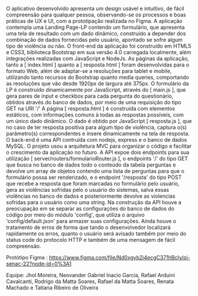 

O aplicativo desenvolvido apresenta um design usável e intuitivo, de fácil compreensão para qualquer pessoa, observando-se os processos e boas práticas de UX e UI, com a prototipação realizada no Figma. A aplicação contempla uma Landing Page-LP contendo um formulário, que apresenta uma tela de resultado com um dado dinâmico, construído a depender dos combinação de dados fornecidas pelo usuário, apontado se sofre algum tipo de violência ou não. O front-end da aplicação foi construído em HTML5 e CSS3, biblioteca Bootstrap em sua versão 4.0 carregada localmente, além integrações realizadas com JavaScript e NodeJs. As páginas da aplicação, tanto a [ index.html ] quanto a [ resposta.html ] foram desenvolvidas para o formato Web, além de adaptar-se a resoluções para tablet e mobile, utilizando tanto recursos do Bootstrap quanto media queries, comportando as resoluções que vão desde 1920px de largura até 375px. O formulário da LP é construído dinamicamente por JavaScript, através do [ main.js ], que gera pares de input e checkbox para cada pergunta do questionário, obtidos através do banco de dados, por meio de uma requisição do tipo GET na URI '/' A página [ resposta.html ] é construída com elementos estáticos, com informações comuns à todas as respostas possíveis, com um único dado dinâmico. O dado é obtido por JavaScript [ resposta.js ], que no caso de ter resposta positiva para algum tipo de violência, captura o(s) parâmetro(s) correspondentes e insere dinamicamente na tela de resposta. O back-end é uma API contruída com nodejs, express e o banco de dados MySQL. O projeto usou a arquitetura MVC para organizar o código e facilitar o crescimento da aplicação no futuro. A API expoe dois endpoints para sua utilização [ server/routers/formularioRouter.js ], o endpoints '/' do tipo GET que busca no banco de dados todo o conteúdo da tabela perguntas e devolve um array de objetos contendo uma lista de perguntas para que o formulário possa ser renderizado, e o endpoint '/resposta' do tipo POST que recebe a resposta que foram marcadas no formulário pelo usuário, gera as violências sofridas pelo o usuário do sistemas, salva essas violências no banco de dados e posteriormente devolve as violencias sofridas para o usuário como uma string. Na construção da API houve a preocupação em se separar as configurações do banco de dados do código por meio do módulo 'config', que utiliza o arquivo 'config/default.json' para armazer suas configurações. Ainda houve o tratamento de erros de forma que tando o desenvolvedor localizará rapidamente os erros, quanto o usuário será avisado também por meio do status code do protocolo HTTP e também de uma mensagem de fácil compreensão.

Protótipo Figma : https://www.figma.com/file/Nd0xgyb2i4ecgC371hBcly/pi-senac-22?node-id=0%3A1

Equipe: Jhol Moreira, Neovander Gabriel Inacio Garcia, Rafael Arduini Cavalcanti, Rodrigo da Matta Soares, Rafael da Matta Soares, Renata Machado e Tatiana Ribeiro de Oliveira
